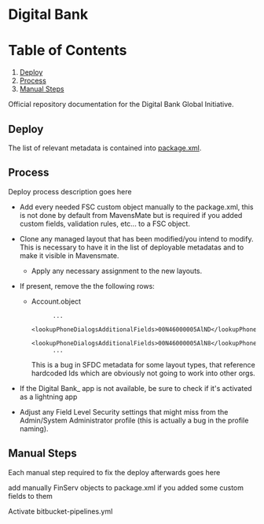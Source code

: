 # Digital Bank #

# Table of Contents
1. [Deploy](#deploy)
2. [Process](#process)
3. [Manual Steps](#manual-steps)

Official repository documentation for the Digital Bank Global Initiative.

## Deploy
The list of relevant metadata is contained into [package.xml](src/package.xml).

## Process
Deploy process description goes here

* Add every needed FSC custom object manually to the package.xml, this is not done by default from MavensMate but is required if you added custom fields, validation rules, etc... to a FSC object.
* Clone any managed layout that has been modified/you intend to modify. This is necessary to have it in the list of deployable metadatas and to make it visible in Mavensmate.
    * Apply any necessary assignment to the new layouts.
* If present, remove the the following rows:
    * Account.object

                ...
                <lookupPhoneDialogsAdditionalFields>00N46000005AlND</lookupPhoneDialogsAdditionalFields>
                <lookupPhoneDialogsAdditionalFields>00N46000005AlN8</lookupPhoneDialogsAdditionalFields>
                ...

        This is a bug in SFDC metadata for some layout types, that reference hardcoded Ids which are obviously not going to work into other orgs.

* If the Digital Bank_ app is not available, be sure to check if it's activated as a lightning app
* Adjust any Field Level Security settings that might miss from the Admin/System Administrator profile (this is actually a bug in the profile naming).


## Manual Steps
Each manual step required to fix the deploy afterwards goes here

add manually FinServ objects to package.xml if you added some custom fields to them

Activate bitbucket-pipelines.yml